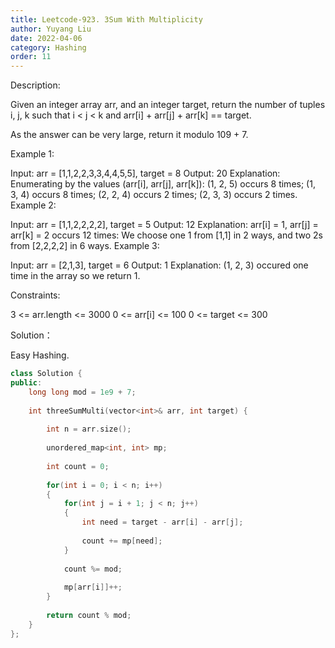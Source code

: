 ```yaml
---
title: Leetcode-923. 3Sum With Multiplicity
author: Yuyang Liu
date: 2022-04-06
category: Hashing
order: 11
---
```


Description:

Given an integer array arr, and an integer target, return the number of tuples i, j, k such that i < j < k and arr[i] + arr[j] + arr[k] == target.

As the answer can be very large, return it modulo 109 + 7.

 

Example 1:

Input: arr = [1,1,2,2,3,3,4,4,5,5], target = 8
Output: 20
Explanation: 
Enumerating by the values (arr[i], arr[j], arr[k]):
(1, 2, 5) occurs 8 times;
(1, 3, 4) occurs 8 times;
(2, 2, 4) occurs 2 times;
(2, 3, 3) occurs 2 times.
Example 2:

Input: arr = [1,1,2,2,2,2], target = 5
Output: 12
Explanation: 
arr[i] = 1, arr[j] = arr[k] = 2 occurs 12 times:
We choose one 1 from [1,1] in 2 ways,
and two 2s from [2,2,2,2] in 6 ways.
Example 3:

Input: arr = [2,1,3], target = 6
Output: 1
Explanation: (1, 2, 3) occured one time in the array so we return 1.
 

Constraints:

3 <= arr.length <= 3000
0 <= arr[i] <= 100
0 <= target <= 300

Solution：

Easy Hashing.

``` c++
class Solution {
public:
    long long mod = 1e9 + 7;
    
    int threeSumMulti(vector<int>& arr, int target) {
        
        int n = arr.size();
        
        unordered_map<int, int> mp;
        
        int count = 0;
        
        for(int i = 0; i < n; i++)
        {
            for(int j = i + 1; j < n; j++)
            {
                int need = target - arr[i] - arr[j];
                
                count += mp[need];
            }
            
            count %= mod;
            
            mp[arr[i]]++;
        }
        
        return count % mod;
    }
};
```
